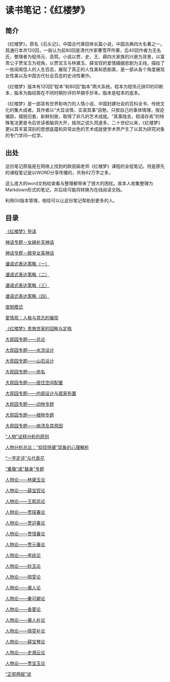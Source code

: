 # 读书笔记：《红楼梦》
## 简介

《红楼梦》，原名《石头记》，中国古代章回体长篇小说，中国古典四大名著之一。其通行本共120回，一般认为前80回是清代作家曹雪芹所著，后40回作者为无名氏，整理者为程伟元、高鹗。小说以贾、史、王、薛四大家族的兴衰为背景，以富贵公子贾宝玉为视角，以贾宝玉与林黛玉、薛宝钗的爱情婚姻悲剧为主线，描绘了一些闺阁佳人的人生百态，展现了真正的人性美和悲剧美，是一部从各个角度展现女性美以及中国古代社会百态的史诗性著作。

《红楼梦》版本有120回“程本”和80回“脂本”两大系统。程本为程伟元排印的印刷本，脂本为脂砚斋在不同时期抄评的早期手抄本。脂本是程本的底本。

《红楼梦》是一部具有世界影响力的人情小说、中国封建社会的百科全书、传统文化的集大成者。其作者以“大旨谈情，实录其事”自勉，只按自己的事体情理，按迹循踪，摆脱旧套，新鲜别致，取得了非凡的艺术成就。“真事隐去，假语存焉”的特殊笔法更是令后世读者脑洞大开，揣测之说久而遂多。二十世纪以来，《红楼梦》更以其丰富深刻的思想底蕴和异常出色的艺术成就使学术界产生了以其为研究对象的专门学问—红学。

## 出处

这份笔记原版是在网络上找到的欧丽娟老师《红楼梦》课程的全程笔记。但是原先的课程笔记是以WORD分享传播的，共有62万字之多。

这么庞大的word文档给查看与整理都带来了很大的困扰。故本人收集整理为Markdown形式的笔记，并后续可能将转换为在线阅读文档。

利用Git版本管理，相信可以让这份笔记帮助到更多的人。

## 目录

[《红楼梦》导读](./docs/《红楼梦》导读.md)

[神话专题－女娲补天神话](./docs/神话专题－女娲补天神话.md)

[神话专题－娥皇女英神话](./docs/神话专题－娥皇女英神话.md)

[谶语式表达策略（一）](./docs/谶语式表达策略（一）.md)

[谶语式表达策略（二）](./docs/谶语式表达策略（二）.md)

[谶语式表达策略（三）](./docs/谶语式表达策略（三）.md)

[谶语式表达策略（四）](./docs/谶语式表达策略（四）.md)

[度脱模式](./docs/度脱模式.md)

[爱情观：人格与意志的展现](./docs/爱情观：人格与意志的展现.md)

[《红楼梦》贵族世家的回眸与定格](./docs/《红楼梦》贵族世家的回眸与定格.md)

[大观园专题——总论](./docs/大观园专题——总论.md)

[大观园专题——水流设计](./docs/大观园专题——水流设计.md)

[大观园专题——山石设计](./docs/大观园专题——山石设计.md)

[大观园专题——命名](./docs/大观园专题——命名.md)

[大观园专题——居住空间配置](./docs/大观园专题——居住空间配置.md)

[大观园专题——内部设计与居家布置](./docs/大观园专题——内部设计与居家布置.md)

[大观园专题——动物专题](./docs/大观园专题——动物专题.md)

[大观园专题——植物专题](./docs/大观园专题——植物专题.md)

[大观园专题——崩溃及其原因](./docs/大观园专题——崩溃及其原因.md)

[“人物”诠释分析的原则](./docs/人物诠释分析的原则.md)

[人物分析总论：“抑钗扬黛”现象的心理解析](./docs/人物分析总论：“抑钗扬黛”现象的心理解析.md)

[“一字定评”与代表花](./docs/“一字定评”与代表花.md)

[“重像”或“替身”专题](./docs/“重像”或“替身”专题.md)

[人物论——林黛玉论](./docs/人物论——林黛玉论.md)

[人物论——薛宝钗论](./docs/人物论——薛宝钗论.md)

[人物论——王熙凤论](./docs/人物论——王熙凤论.md)

[人物论——贾探春论](./docs/人物论——贾探春论.md)

[人物论——贾迎春论](./docs/人物论——贾迎春论.md)

[人物论——贾惜春论](./docs/人物论——贾惜春论.md)

[人物论——贾元春论](./docs/人物论——贾元春论.md)

[人物论——李纨论](./docs/人物论——李纨论.md)

[人物论——妙玉论](./docs/人物论——妙玉论.md)

[人物论——晴雯论](./docs/人物论——晴雯论.md)

[人物论——袭人论](./docs/人物论——袭人论.md)

[人物论——秦可卿论](./docs/人物论——秦可卿论.md)

[人物论——香菱论](./docs/人物论——香菱论.md)

[人物论——袭人补论](./docs/人物论——袭人补论.md)

[人物论——晴雯补论](./docs/人物论——晴雯补论.md)

[人物论——薛宝琴论](./docs/人物论——薛宝琴论.md)

[人物论——史湘云论](./docs/人物论——史湘云论.md)

[人物论——贾宝玉论](./docs/人物论——贾宝玉论.md)

[“正邪两赋”说](./docs/“正邪两赋”说.md)
